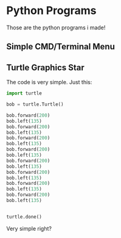 # Python Programs

Those are the python programs i made!

## Simple CMD/Terminal Menu

## Turtle Graphics Star
The code is very simple.
Just this:

```python
import turtle

bob = turtle.Turtle()

bob.forward(200)
bob.left(135)
bob.forward(200)
bob.left(135)
bob.forward(200)
bob.left(135)
bob.forward(200)
bob.left(135)
bob.forward(200)
bob.left(135)
bob.forward(200)
bob.left(135)
bob.forward(200)
bob.left(135)
bob.forward(200)
bob.left(135)


turtle.done()
```
Very simple right?
